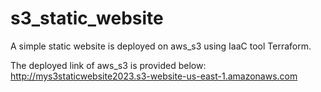 # s3_static_website
A simple static website is deployed on aws_s3 using IaaC tool Terraform.

The deployed link of aws_s3 is provided below:
http://mys3staticwebsite2023.s3-website-us-east-1.amazonaws.com
